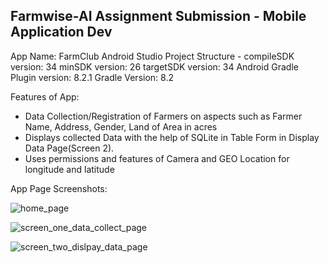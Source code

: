 ## Farmwise-AI Assignment Submission - Mobile Application Dev ##

App Name: FarmClub
Android Studio Project Structure -
compileSDK version: 34
minSDK version: 26
targetSDK version: 34
Android Gradle Plugin version: 8.2.1
Gradle Version: 8.2


Features of App:
- Data Collection/Registration of Farmers on aspects such as Farmer Name, Address, Gender, Land of Area in acres
- Displays collected Data with the help of SQLite in Table Form in Display Data Page(Screen 2).
- Uses permissions and features of Camera and GEO Location for longitude and latitude

App Page Screenshots:

![home_page](https://github.com/ankitdeb11/Farmwise-AI-Assignment/assets/95062786/2195e47e-c5d3-4c06-95ee-339be458b9b9)    

![screen_one_data_collect_page](https://github.com/ankitdeb11/Farmwise-AI-Assignment/assets/95062786/20fec656-434b-4530-9a60-d552a9033eb9)

![screen_two_dislpay_data_page](https://github.com/ankitdeb11/Farmwise-AI-Assignment/assets/95062786/958c51fc-c87b-4da5-b1aa-5348caab391a)
